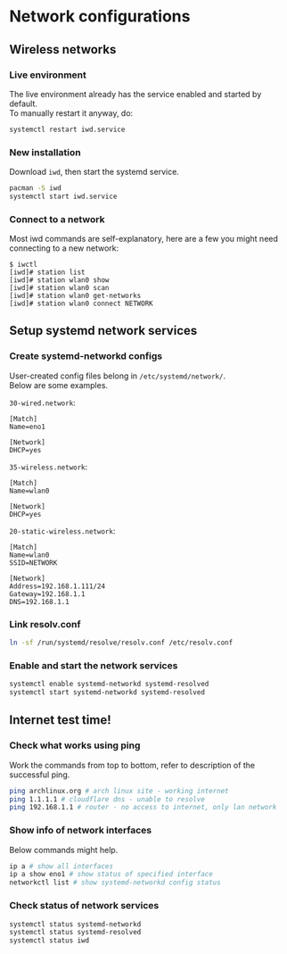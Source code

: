 # Network configurations

## Wireless networks

### Live environment
The live environment already has the service enabled and started by default. \
To manually restart it anyway, do:
```sh
systemctl restart iwd.service
```

### New installation
Download ```iwd```, then start the systemd service. 
```sh
pacman -S iwd
systemctl start iwd.service
```

### Connect to a network
Most iwd commands are self-explanatory, here are a few you might need connecting to a new network: 
```
$ iwctl
[iwd]# station list
[iwd]# station wlan0 show
[iwd]# station wlan0 scan
[iwd]# station wlan0 get-networks
[iwd]# station wlan0 connect NETWORK
```

## Setup systemd network services

### Create systemd-networkd configs
User-created config files belong in ```/etc/systemd/network/```. \
Below are some examples. 

```30-wired.network```: 
```
[Match]
Name=eno1

[Network]
DHCP=yes
```

```35-wireless.network```: 
```
[Match]
Name=wlan0

[Network]
DHCP=yes
```

```20-static-wireless.network```: 
```
[Match]
Name=wlan0
SSID=NETWORK

[Network]
Address=192.168.1.111/24
Gateway=192.168.1.1
DNS=192.168.1.1
```

### Link resolv.conf
```sh
ln -sf /run/systemd/resolve/resolv.conf /etc/resolv.conf
```

### Enable and start the network services
```sh
systemctl enable systemd-networkd systemd-resolved
systemctl start systemd-networkd systemd-resolved
```

## Internet test time!

### Check what works using ping
Work the commands from top to bottom, refer to description of the successful ping. 
```sh
ping archlinux.org # arch linux site - working internet
ping 1.1.1.1 # cloudflare dns - unable to resolve
ping 192.168.1.1 # router - no access to internet, only lan network
```

### Show info of network interfaces
Below commands might help. 
```sh
ip a # show all interfaces
ip a show eno1 # show status of specified interface
networkctl list # show systemd-networkd config status
```

### Check status of network services
```sh
systemctl status systemd-networkd
systemctl status systemd-resolved
systemctl status iwd
```
